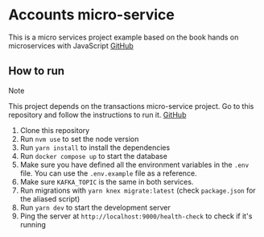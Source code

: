 # Accounts micro-service

This is a micro services project example based on the book hands on microservices with JavaScript [GitHub](https://github.com/PacktPublishing/Hands-on-Microservices-with-JavaScript/tree/main/Ch07/accountservice/configs)

## How to run

> [!NOTE]
> This project depends on the transactions micro-service project. Go to this repository and follow the instructions to run it. [GitHub](https://github.com/simonhoyos/microservices-js-transaction-service)

1. Clone this repository
2. Run `nvm use` to set the node version
3. Run `yarn install` to install the dependencies
4. Run `docker compose up` to start the database
5. Make sure you have defined all the environment variables in the `.env` file. You can use the `.env.example` file as a reference.
6. Make sure `KAFKA_TOPIC` is the same in both services.
7. Run migrations with `yarn knex migrate:latest` (check `package.json` for the aliased script)
8. Run `yarn dev` to start the development server
9. Ping the server at `http://localhost:9000/health-check` to check if it's running

